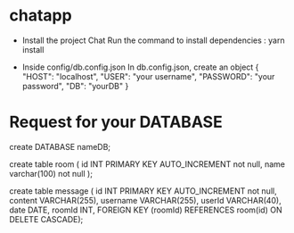 # chatapp

- Install the project Chat
Run the command to install dependencies : yarn install

- Inside config/db.config.json
In db.config.json, create an object { "HOST": "localhost", "USER": "your username", "PASSWORD": "your password", "DB": "yourDB" }

# Request for your DATABASE
create DATABASE nameDB;

create table room ( id INT PRIMARY KEY AUTO_INCREMENT not null, name varchar(100) not null );

create table message ( id INT PRIMARY KEY AUTO_INCREMENT not null, content VARCHAR(255), username VARCHAR(255), userId VARCHAR(40), date DATE, roomId INT, FOREIGN KEY (roomId) REFERENCES room(id) ON DELETE CASCADE);

